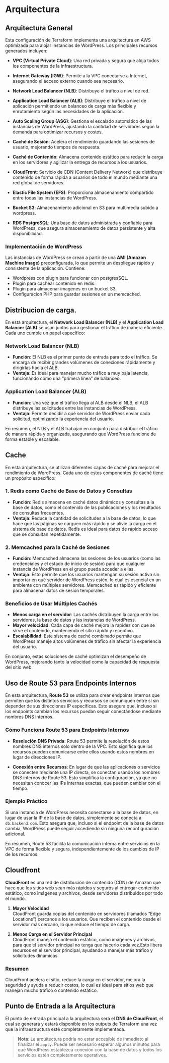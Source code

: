 # Arquitectura

## Arquitectura General

Esta configuración de Terraform implementa una arquitectura en AWS optimizada para alojar instancias de WordPress. Los principales recursos generados incluyen:


- **VPC (Virtual Private Cloud)**: Una red privada y segura que aloja todos los componentes de la infraestructura.
- **Internet Gateway (IGW)**: Permite a la VPC conectarse a Internet, asegurando el acceso externo cuando sea necesario.

- **Network Load Balancer (NLB)**: Distribuye el tráfico a nivel de red.

- **Application Load Balancer (ALB)**: Distribuye el tráfico a nivel de aplicación permitiendo un balanceo de carga más flexible y enrutamiento según las necesidades de la aplicación.

- **Auto Scaling Group (ASG)**: Gestiona el escalado automático de las instancias de WordPress, ajustando la cantidad de servidores según la demanda para optimizar recursos y costos.

- **Caché de Sesión**: Acelera el rendimiento guardando las sesiones de usuario, mejorando tiempos de respuesta.

- **Caché de Contenido**: Almacena contenido estático para reducir la carga en los servidores y agilizar la entrega de recursos a los usuarios.

- **CloudFront**: Servicio de CDN (Content Delivery Network) que distribuye contenido de forma rápida a usuarios de todo el mundo mediante una red global de servidores.

- **Elastic File System (EFS)**: Proporciona almacenamiento compartido entre todas las instancias de WordPress.

- **Bucket S3**: Almacenamiento adicional en S3 para multimedia subido a wordpress.

- **RDS PostgreSQL**: Una base de datos administrada y confiable para WordPress, que asegura almacenamiento de datos persistente y alta disponibilidad.

### Implementación de WordPress

Las instancias de WordPress se crean a partir de una **AMI (Amazon Machine Image)** preconfigurada, lo que permite un despliegue rápido y consistente de la aplicación.
Contiene: 
- Wordpress con plugin para funcionar con postgresSQL.
- Plugin para cachear contenido en redis.
- Plugin para almacenar imagenes en un bucket S3.
- Configuracion PHP para guardar sesiones en un memcached.

## Distribucion de carga.

En esta arquitectura, el **Network Load Balancer (NLB)** y el **Application Load Balancer (ALB)** se usan juntos para gestionar el tráfico de manera eficiente. Cada uno cumple un papel específico:

### Network Load Balancer (NLB)

- **Función**: El NLB es el primer punto de entrada para todo el tráfico. Se encarga de recibir grandes volúmenes de conexiones rápidamente y dirigirlas hacia el ALB.
- **Ventaja**: Es ideal para manejar mucho tráfico a muy baja latencia, funcionando como una “primera línea” de balanceo.

### Application Load Balancer (ALB)

- **Función**: Una vez que el tráfico llega al ALB desde el NLB, el ALB distribuye las solicitudes entre las instancias de WordPress.
- **Ventaja**: Permite decidir a qué servidor de WordPress enviar cada solicitud, optimizando la experiencia del usuario.


En resumen, el NLB y el ALB trabajan en conjunto para distribuir el tráfico de manera rápida y organizada, asegurando que WordPress funcione de forma estable y escalable.

## Cache

En esta arquitectura, se utilizan diferentes capas de caché para mejorar el rendimiento de WordPress. Cada uno de estos componentes de caché tiene un propósito específico:

### 1. Redis como Caché de Base de Datos y Consultas

- **Función**: Redis almacena en caché datos dinámicos y consultas a la base de datos, como el contenido de las publicaciones y los resultados de consultas frecuentes.
- **Ventaja**: Reduce la cantidad de solicitudes a la base de datos, lo que hace que las páginas se carguen más rápido y se alivie la carga en el sistema de base de datos. Redis es ideal para datos de rápido acceso que se consultan repetidamente.

### 2. Memcached para la Caché de Sesiones

- **Función**: Memcached almacena las sesiones de los usuarios (como las credenciales y el estado de inicio de sesión) para que cualquier instancia de WordPress en el grupo pueda acceder a ellas.
- **Ventaja**: Esto permite que los usuarios mantengan su sesión activa sin importar en qué servidor de WordPress estén, lo cual es esencial en un ambiente con múltiples servidores. Memcached es rápido y eficiente para almacenar datos de sesión temporales.

### Beneficios de Usar Múltiples Cachés

- **Menos carga en el servidor**: Las cachés distribuyen la carga entre los servidores, la base de datos y las instancias de WordPress.
- **Mayor velocidad**: Cada capa de caché mejora la rapidez con que se sirve el contenido, manteniendo el sitio rápido y receptivo.
- **Escalabilidad**: Este sistema de caché combinado permite que WordPress maneje altos volúmenes de tráfico sin afectar la experiencia del usuario.

En conjunto, estas soluciones de caché optimizan el desempeño de WordPress, mejorando tanto la velocidad como la capacidad de respuesta del sitio web.

## Uso de Route 53 para Endpoints Internos

En esta arquitectura, **Route 53** se utiliza para crear endpoints internos que permiten que los distintos servicios y recursos se comuniquen entre sí sin depender de sus direcciones IP específicas. Esto asegura que, incluso si los endpoints cambian los recursos puedan seguir conectándose mediante nombres DNS internos.

### Cómo Funciona Route 53 para Endpoints Internos

- **Resolución DNS Privada**: Route 53 permite la resolución de estos nombres DNS internos solo dentro de la VPC. Esto significa que los recursos pueden comunicarse entre ellos usando estos nombres en lugar de direcciones IP.

- **Conexión entre Recursos**: En lugar de que las aplicaciones o servicios se conecten mediante una IP directa, se conectan usando los nombres DNS internos de Route 53. Esto simplifica la configuración, ya que no necesitan conocer las IPs internas exactas, que pueden cambiar con el tiempo.


### Ejemplo Práctico

Si una instancia de WordPress necesita conectarse a la base de datos, en lugar de usar la IP de la base de datos, simplemente se conecta a `db.backend.com`. Esto asegura que, incluso si el endpoint de la base de datos cambia, WordPress puede seguir accediendo sin ninguna reconfiguración adicional.

En resumen, Route 53 facilita la comunicación interna entre servicios en la VPC de forma flexible y segura, independientemente de los cambios de IP de los recursos.

## Cloudfront
**CloudFront** es una red de distribución de contenido (CDN) de Amazon que hace que los sitios web sean más rápidos y seguros al entregar contenido estático, como imágenes y archivos, desde servidores distribuidos por todo el mundo.


1. **Mayor Velocidad**  
CloudFront guarda copias del contenido en servidores (llamados “Edge Locations”) cercanos a los usuarios. Que reciben el contenido desde el servidor más cercano, lo que reduce el tiempo de carga.

2. **Menos Carga en el Servidor Principal**  
CloudFront maneja el contenido estático, como imágenes y archivos, para que el servidor principal no tenga que hacerlo cada vez.Esto libera recursos en el servidor principal, ayudando a manejar más tráfico y solicitudes dinámicas.

### Resumen

CloudFront acelera el sitio, reduce la carga en el servidor, mejora la seguridad y ayuda a reducir costos, lo cual es ideal para sitios web que manejan mucho tráfico o contenido estático.

## Punto de Entrada a la Arquitectura

El punto de entrada principal a la arquitectura será el **DNS de CloudFront**, el cual se generará y estará disponible en los outputs de Terraform una vez que la infraestructura esté completamente implementada.

> **Nota**: La arquitectura podría no estar accesible de inmediato al finalizar el `apply`. Puede ser necesario esperar algunos minutos para que WordPress establezca conexión con la base de datos y todos los servicios estén completamente operativos.
